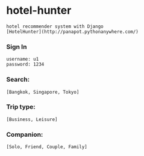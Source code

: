 # hotel-hunter

	hotel recommender system with Django
	[HotelHunter](http://panapot.pythonanywhere.com/)
	
### Sign In
	username: u1
	password: 1234
### Search:
	[Bangkok, Singapore, Tokyo]
### Trip type:
	[Business, Leisure]
### Companion:
	[Solo, Friend, Couple, Family]
	
